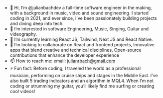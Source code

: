 - 👋 Hi, I’m @julianbachdev a full-time software engineer in the making, with a background in music, video and sound engineering. I started coding in 2021, and ever since, I've been passionately building projects and diving deep into tech.
- 👀 I’m interested in software Engineering, Music, Singing, Guitar and videography.
- 🌱 I’m currently learning React JS, Tailwind, Next JS and React Native.
- 💞️ I’m looking to collaborate on React and frontend projects, Innovative apps that blend creative and technical disciplines, Open-source contributions that enhance the developer experience
- 📫 How to reach me: email: julianrbach@gmail.com
- ⚡ Fun fact: Before coding, I traveled the world as a professional musician, performing on cruise ships and stages in the Middle East. I've also built 5 trading indicators and an algorithm in MQL4. When I’m not coding or strumming my guitar, you’ll likely find me surfing or creating cool videos!

<!---
julianbachdev/julianbachdev is a ✨ special ✨ repository because its `README.md` (this file) appears on your GitHub profile.
You can click the Preview link to take a look at your changes.
--->

